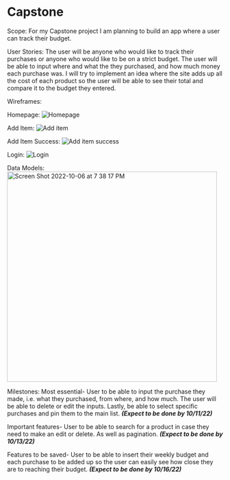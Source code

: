 # Capstone
Scope: For my Capstone project I am planning to build an app where a user can track their budget.

User Stories: The user will be anyone who would like to track their purchases or anyone who would like to be on a strict budget. The user will be able to input where and what the they purchased, and how much money each purchase was. I will try to implement an idea where the site adds up all the cost of each product so the user will be able to see their total and compare it to the budget they entered. 

Wireframes:

Homepage:
![Homepage](https://user-images.githubusercontent.com/102116778/194437084-eca3776d-5633-4b6a-8e4b-9ba5e157a4af.jpg)

Add Item:
![Add item](https://user-images.githubusercontent.com/102116778/194437076-b6021baa-569e-4fb6-906e-547a7fc3fa73.jpg)

Add Item Success:
![Add item success](https://user-images.githubusercontent.com/102116778/194437069-ffcff2e2-ca84-4687-930d-347398e567d0.jpg)

Login:
![Login](https://user-images.githubusercontent.com/102116778/194437088-17ca6dbb-cd39-4ace-a0be-59f133eb6a37.jpg)


Data Models: 
<img width="490" alt="Screen Shot 2022-10-06 at 7 38 17 PM" src="https://user-images.githubusercontent.com/102116778/194437290-23b756c0-1a68-440d-9d40-c990aa66fa3c.png">


Milestones: 
Most essential- User to be able to input the purchase they made, i.e. what they purchased, from where, and how much. The user will be able to delete or edit the inputs. Lastly, be able to select specific purchases and pin them to the main list. ***(Expect to be done by 10/11/22)***

Important features- User to be able to search for a product in case they need to make an edit or delete. As well as pagination. ***(Expect to be done by 10/13/22)***

Features to be saved- User to be able to insert their weekly budget and each purchase to be added up so the user can easily see how close they are to reaching their budget. ***(Expect to be done by 10/16/22)***
